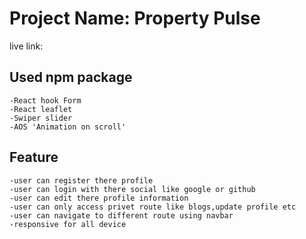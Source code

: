 # Project Name: Property Pulse
 live link: 


 ## Used npm package
    -React hook Form
    -React leaflet
    -Swiper slider
    -AOS 'Animation on scroll'

## Feature
    -user can register there profile
    -user can login with there social like google or github
    -user can edit there profile information
    -user can only access privet route like blogs,update profile etc
    -user can navigate to different route using navbar
    -responsive for all device


